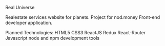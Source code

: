 Real Universe

Realestate services website for planets. Project for nod.money Front-end developer application.

Planned Technologies:
HTML5 CSS3 ReactJS Redux React-Router Javascript 
node and npm development tools
